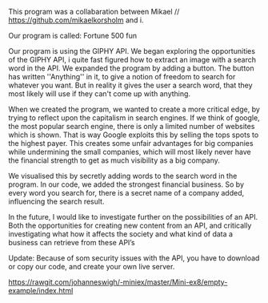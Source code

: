 This program was a collabaration between Mikael // https://github.com/mikaelkorsholm and i.

Our program is called: Fortune 500 fun

Our program is using the GIPHY API. We began exploring the opportunities of the GIPHY API, i quite fast figured how to extract an image with a search word in the API. We expanded the program by adding a button. The button has written ''Anything'' in it, to give a notion of freedom to search for whatever you want. But in reality it gives the user a search word, that they most likely will use if they can't come up with anything.

When we created the program, we wanted to create a more critical edge, by trying to reflect upon the capitalism in search engines. If we think of google, the most popular search engine, there is only a limited number of websites which is shown. That is way Google exploits this by selling the tops spots to the highest payer. This creates some unfair advantages for big companies while undermining the small companies, which will most likely never have the financial strength to get as much visibility as a big company.

We visualised this by secretly adding words to the search word in the program. In our code, we added the strongest financial business. So by every word you search for, there is a secret name of a company added, influencing the search result.

In the future, I would like to investigate further on the possibilities of an API. Both the opportunities for creating new content from an API, and critically investigating what how it affects the society and what kind of data a business can retrieve from these API’s

Update: Because of som security issues with the API, you have to download or copy our code, and create your own live server.

https://rawgit.com/johanneswigh/-miniex/master/Mini-ex8/empty-example/index.html
